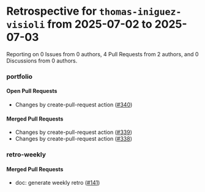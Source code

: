 # Retrospective for `thomas-iniguez-visioli` from 2025-07-02 to 2025-07-03

Reporting on 0 Issues from 0 authors, 4 Pull Requests from 2 authors, and 0 Discussions from 0 authors.


### portfolio

#### Open Pull Requests

- Changes by create-pull-request action ([#340](https://github.com/thomas-iniguez-visioli/portfolio/pull/340))

#### Merged Pull Requests

- Changes by create-pull-request action ([#339](https://github.com/thomas-iniguez-visioli/portfolio/pull/339))
- Changes by create-pull-request action ([#338](https://github.com/thomas-iniguez-visioli/portfolio/pull/338))

### retro-weekly

#### Merged Pull Requests

- doc: generate weekly retro ([#141](https://github.com/thomas-iniguez-visioli/retro-weekly/pull/141))